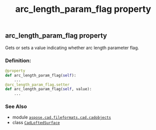 ﻿---
title: arc_length_param_flag property
second_title: Aspose.CAD for Python via .NET API References
description: 
type: docs
weight: 80
url: /python-net/aspose.cad.fileformats.cad.cadobjects/cadloftedsurface/arc_length_param_flag/
is_root: false
---

## arc_length_param_flag property


Gets or sets a value indicating whether arc length parameter flag.
### Definition:
```python
@property
def arc_length_param_flag(self):
    ...
@arc_length_param_flag.setter
def arc_length_param_flag(self, value):
    ...
```

### See Also
* module [`aspose.cad.fileformats.cad.cadobjects`](../../)
* class [`CadLoftedSurface`](/cad/python-net/aspose.cad.fileformats.cad.cadobjects/cadloftedsurface)
